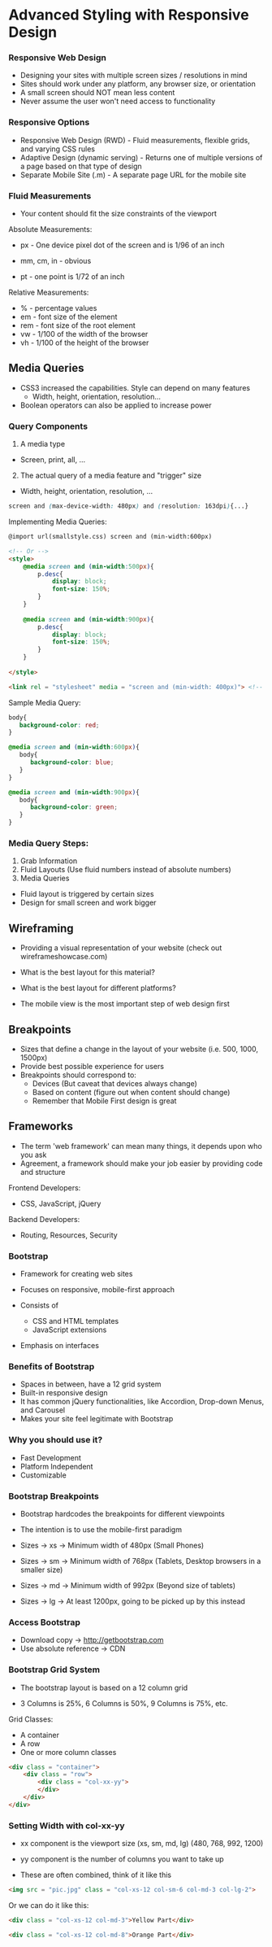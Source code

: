 # Advanced Styling with Responsive Design

### Responsive Web Design

- Designing your sites with multiple screen sizes / resolutions in mind
- Sites should work under any platform, any browser size, or orientation
- A small screen should NOT mean less content
- Never assume the user won't need access to functionality

### Responsive Options

- Responsive Web Design (RWD) - Fluid measurements, flexible grids, and varying CSS rules
- Adaptive Design (dynamic serving) - Returns one of multiple versions of a page based on that type of design
- Separate Mobile Site (.m) - A separate page URL for the mobile site

### Fluid Measurements

- Your content should fit the size constraints of the viewport

Absolute Measurements:

- px - One device pixel dot of the screen and is 1/96 of an inch
- mm, cm, in - obvious

- pt - one point is 1/72 of an inch

Relative Measurements:

- % - percentage values
- em - font size of the element
- rem - font size of the root element
- vw - 1/100 of the width of the browser
- vh - 1/100 of the height of the browser

## Media Queries

- CSS3 increased the capabilities. Style can depend on many features
  - Width, height, orientation, resolution...
- Boolean operators can also be applied to increase power

### Query Components

1. A media type

- Screen, print, all, ...

2. The actual query of a media feature and "trigger" size

- Width, height, orientation, resolution, ...

```css
screen and (max-device-width: 480px) and (resolution: 163dpi){...}
```

Implementing Media Queries:

```html
@import url(smallstyle.css) screen and (min-width:600px)

<!-- Or -->
<style>
    @media screen and (min-width:500px){
    	p.desc{
            display: block;
        	font-size: 150%;
        }
    }
    
    @media screen and (min-width:900px){
        p.desc{
            display: block;
            font-size: 150%;
        }
    }
    
</style>

<link rel = "stylesheet" media = "screen and (min-width: 400px)"> <!-- etc -->
```

Sample Media Query:

```css
body{
   background-color: red;
}

@media screen and (min-width:600px){   
   body{      
      background-color: blue;   
   }
}

@media screen and (min-width:900px){
   body{
      background-color: green;
   }
}
```

### Media Query Steps:

1. Grab Information
2. Fluid Layouts (Use fluid numbers instead of absolute numbers)
3. Media Queries

- Fluid layout is triggered by certain sizes
- Design for small screen and work bigger

## Wireframing

- Providing a visual representation of your website (check out wireframeshowcase.com)

- What is the best layout for this material?
- What is the best layout for different platforms?
- The mobile view is the most important step of web design first

## Breakpoints

- Sizes that define a change in the layout of your website (i.e. 500, 1000, 1500px)
- Provide best possible experience for users
- Breakpoints should correspond to:
  - Devices (But caveat that devices always change)
  - Based on content (figure out when content should change)
  - Remember that Mobile First design is great

## Frameworks

- The term 'web framework' can mean many things, it depends upon who you ask
- Agreement, a framework should make your job easier by providing code and structure

Frontend Developers:

- CSS, JavaScript, jQuery

Backend Developers:

- Routing, Resources, Security

### Bootstrap

- Framework for creating web sites
- Focuses on responsive, mobile-first approach
- Consists of
  - CSS and HTML templates
  - JavaScript extensions

- Emphasis on interfaces

### Benefits of Bootstrap

- Spaces in between, have a 12 grid system
- Built-in responsive design
- It has common jQuery functionalities, like Accordion, Drop-down Menus, and Carousel
- Makes your site feel legitimate with Bootstrap

### Why you should use it?

- Fast Development
- Platform Independent
- Customizable

### Bootstrap Breakpoints

- Bootstrap hardcodes the breakpoints for different viewpoints

- The intention is to use the mobile-first paradigm
- Sizes -> xs -> Minimum width of 480px (Small Phones)

- Sizes -> sm -> Minimum width of 768px (Tablets, Desktop browsers in a smaller size)
- Sizes -> md -> Minimum width of 992px (Beyond size of tablets)
- Sizes -> lg -> At least 1200px, going to be picked up by this instead

### Access Bootstrap

- Download copy -> http://getbootstrap.com
- Use absolute reference -> CDN

### Bootstrap Grid System

- The bootstrap layout is based on a 12 column grid

- 3 Columns is 25%, 6 Columns is 50%, 9 Columns is 75%, etc. 

Grid Classes:

- A container
- A row
- One or more column classes

```html
<div class = "container">
    <div class = "row">
        <div class = "col-xx-yy">
        </div>
    </div>
</div>
```

### Setting Width with col-xx-yy

- xx component is the viewport size (xs, sm, md, lg) (480, 768, 992, 1200)
- yy component is the number of columns you want to take up

- These are often combined, think of it like this

```html
<img src = "pic.jpg" class = "col-xs-12 col-sm-6 col-md-3 col-lg-2">
```

Or we can do it like this:

```html
<div class = "col-xs-12 col-md-3">Yellow Part</div>

<div class = "col-xs-12 col-md-8">Orange Part</div>
```

